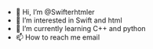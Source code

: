 - 👋 Hi, I’m @Swifterhtmler
- 👀 I’m interested in Swift and html 
- 🌱 I’m currently learning C++ and python
- 📫 How to reach me email

<!---
Swifterhtmler/Swifterhtmler is a ✨ special ✨ repository because its `README.md` (this file) appears on your GitHub profile.
You can click the Preview link to take a look at your changes.
--->
